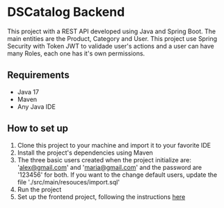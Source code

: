 # DSCatalog Backend

This project with a REST API developed using Java and Spring Boot. The main entities are the Product, Category and User. This project use Spring Security with Token JWT to validade user's actions and a user can have many Roles, each one has it's own permissions.

## Requirements
* Java 17
* Maven
* Any Java IDE

## How to set up
1. Clone this project to your machine and import it to your favorite IDE
2. Install the project's dependencies using Maven
3. The three basic users created when the project initialize are: 'alex@gmail.com' and 'maria@gmail.com' and the password are '123456' for both. If you want to the change default users, update the file './src/main/resouces/import.sql'
4. Run the project
5. Set up the frontend project, following the instructions [here](https://github.com/Fronchak-Projects/DS-Catalog-Frontend)
